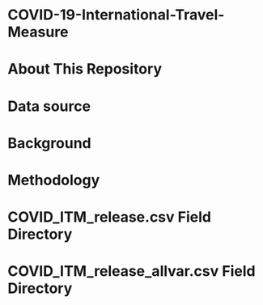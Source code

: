 # COVID-19-International-Travel-Measure

# About This Repository



# Data source




# Background




# Methodology





# COVID_ITM_release.csv Field Directory




# COVID_ITM_release_allvar.csv Field Directory

